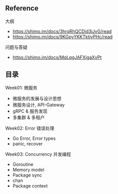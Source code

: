 ## Reference

大纲
- https://shimo.im/docs/3hrqRhQCDjd3jJvG/read
- https://shimo.im/docs/9KGpyYKKTktjyPHc/read

问题与答疑
- https://shimo.im/docs/MqLqgJAFXigaXvPt


## 目录

Week01: 微服务

- 微服务的发展与设计思想
- 微服务设计, API-Gateway
- gRPC & 服务发现
- 多集群 & 多租户


Week02: Error 错误处理

- Go Error, Error types
- panic, recover


Week03: Concurrency 并发编程

- Goroutine
- Memory model
- Package sync
- chan
- Package context
